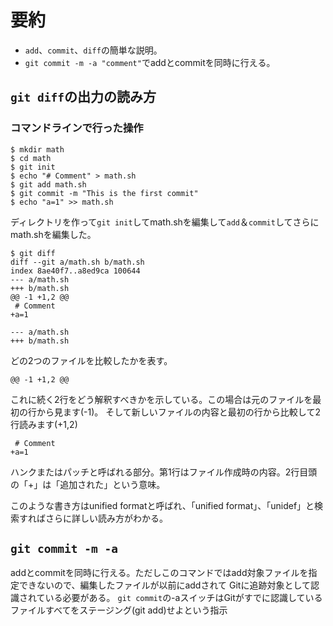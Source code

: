 # 要約
- `add`、`commit`、`diff`の簡単な説明。
- `git commit -m -a "comment"`でaddとcommitを同時に行える。


## `git diff`の出力の読み方
### コマンドラインで行った操作
```
$ mkdir math
$ cd math
$ git init
$ echo "# Comment" > math.sh
$ git add math.sh
$ git commit -m "This is the first commit"
$ echo "a=1" >> math.sh
```
ディレクトリを作って`git init`してmath.shを編集して`add`＆`commit`してさらにmath.shを編集した。


```
$ git diff
diff --git a/math.sh b/math.sh
index 8ae40f7..a8ed9ca 100644
--- a/math.sh
+++ b/math.sh
@@ -1 +1,2 @@
 # Comment
+a=1
```
```
--- a/math.sh
+++ b/math.sh
```
どの2つのファイルを比較したかを表す。
```
@@ -1 +1,2 @@
```
これに続く2行をどう解釈すべきかを示している。この場合は元のファイルを最初の行から見ます(-1)。
そして新しいファイルの内容と最初の行から比較して2行読みます(+1,2)
``` 
 # Comment
+a=1
```
ハンクまたはパッチと呼ばれる部分。第1行はファイル作成時の内容。2行目頭の「+」は「追加された」という意味。

このような書き方はunified formatと呼ばれ、「unified format」、「unidef」と検索すればさらに詳しい読み方がわかる。
 ## `git commit -m -a`
 addとcommitを同時に行える。ただしこのコマンドではadd対象ファイルを指定できないので、編集したファイルが以前にaddされて
 Gitに追跡対象として認識されている必要がある。
 `git commit`の-aスイッチはGitがすでに認識しているファイルすべてをステージング(git add)せよという指示










